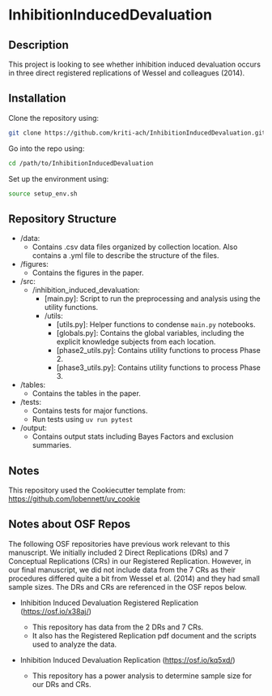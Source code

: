 # InhibitionInducedDevaluation

## Description
This project is looking to see whether inhibition induced devaluation occurs in three direct registered replications of Wessel and colleagues (2014).

## Installation
Clone the repository using:

```bash
git clone https://github.com/kriti-ach/InhibitionInducedDevaluation.git
```

Go into the repo using:

```bash
cd /path/to/InhibitionInducedDevaluation
```

Set up the environment using:
```bash
source setup_env.sh
```

## Repository Structure

- /data:  
    - Contains .csv data files organized by collection location. Also contains a .yml file to describe the structure of the files.
- /figures:  
    - Contains the figures in the paper. 
- /src:    
    - /inhibition_induced_devaluation:
        * [main.py]: Script to run the preprocessing and analysis using the utility functions. 
        - /utils: 
            * [utils.py]: Helper functions to condense `main.py` notebooks.
            * [globals.py]: Contains the global variables, including the explicit knowledge subjects from each location. 
            * [phase2_utils.py]: Contains utility functions to process Phase 2.
            * [phase3_utils.py]: Contains utility functions to process Phase 3.
- /tables:  
    - Contains the tables in the paper.
- /tests:
    - Contains tests for major functions.
    - Run tests using `uv run pytest`
- /output:
    - Contains output stats including Bayes Factors and exclusion summaries. 

## Notes

This repository used the Cookiecutter template from: https://github.com/lobennett/uv_cookie

## Notes about OSF Repos

The following OSF repositories have previous work relevant to this manuscript. We initially included 2 Direct Replications (DRs) and 7 Conceptual Replications (CRs) in our Registered Replication. However, in our final manuscript, we did not include data from the 7 CRs as their procedures differed quite a bit from Wessel et al. (2014) and they had small sample sizes. The DRs and CRs are referenced in the OSF repos below. 

- Inhibition Induced Devaluation Registered Replication (https://osf.io/x38aj/)
    - This repository has data from the 2 DRs and 7 CRs. 
    - It also has the Registered Replication pdf document and the scripts used to analyze the data. 

- Inhibition Induced Devaluation Replication (https://osf.io/kq5xd/)
    - This repository has a power analysis to determine sample size for our DRs and CRs. 